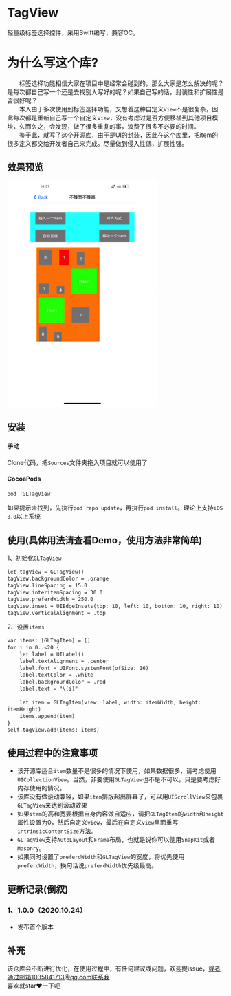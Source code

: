 # TagView
轻量级标签选择控件，采用Swift编写，兼容OC。

# 为什么写这个库?
&emsp;&emsp;标签选择功能相信大家在项目中是经常会碰到的，那么大家是怎么解决的呢？是每次都自己写一个还是去找别人写好的呢？如果自己写的话，封装性和扩展性是否很好呢？<br/>
&emsp;&emsp;本人由于多次使用到标签选择功能，又想着这种自定义`View`不是很复杂，因此每次都是重新自己写一个自定义`View`，没有考虑过是否方便移植到其他项目模块，久而久之，会发现，做了很多重复的事，浪费了很多不必要的时间。<br/>
&emsp;&emsp;鉴于此，就写了这个开源库，由于是UI的封装，因此在这个库里，把item的很多定义都交给开发者自己来完成。尽量做到侵入性低，扩展性强。<br/>

## 效果预览
<img src="GIF/example.gif" width="350">

## 安装
#### 手动
Clone代码，把`Sources`文件夹拖入项目就可以使用了

#### CocoaPods

```
pod 'GLTagView'
```
如果提示未找到，先执行`pod repo update`，再执行`pod install`。理论上支持`iOS 8.0`以上系统

## 使用(具体用法请查看Demo，使用方法非常简单)
1、初始化`GLTagView`
```
let tagView = GLTagView()
tagView.backgroundColor = .orange
tagView.lineSpacing = 15.0
tagView.interitemSpacing = 30.0
tagView.preferdWidth = 250.0
tagView.inset = UIEdgeInsets(top: 10, left: 10, bottom: 10, right: 10)
tagView.verticalAlignment = .top
```
2、设置`items`
```
var items: [GLTagItem] = []
for i in 0..<20 {
    let label = UILabel()
    label.textAlignment = .center
    label.font = UIFont.systemFont(ofSize: 16)
    label.textColor = .white
    label.backgroundColor = .red
    label.text = "\(i)"
    
    let item = GLTagItem(view: label, width: itemWidth, height: itemHeight)
    items.append(item)
}
self.tagView.add(items: items)

```
## 使用过程中的注意事项
- 该开源库适合`item`数量不是很多的情况下使用，如果数据很多，请考虑使用`UICollectionView`。当然，非要使用`GLTagView`也不是不可以，只是要考虑好内存使用的情况。
- 该库没有做滚动兼容，如果`item`排版超出屏幕了，可以用`UIScrollView`来包裹`GLTagView`来达到滚动效果
- 如果`item`的高和宽要根据自身内容做自适应，请把`GLTagItem`的`width`和`height`属性设置为0，然后自定义`view`，最后在自定义`view`里面重写`intrinsicContentSize`方法。
- `GLTagView`支持`AutoLayout`和`Frame`布局，也就是说你可以使用`SnapKit`或者`Masonry`。
- 如果同时设置了`preferdWidth`和`GLTagView`的宽度，将优先使用`preferdWidth`，换句话说`preferdWidth`优先级最高。

## 更新记录(倒叙)
### 1、1.0.0（2020.10.24）
- 发布首个版本

## 补充
该仓库会不断进行优化，在使用过程中，有任何建议或问题，欢迎提issue，或者通过邮箱1035841713@qq.com联系我<br>
喜欢就star❤️一下吧